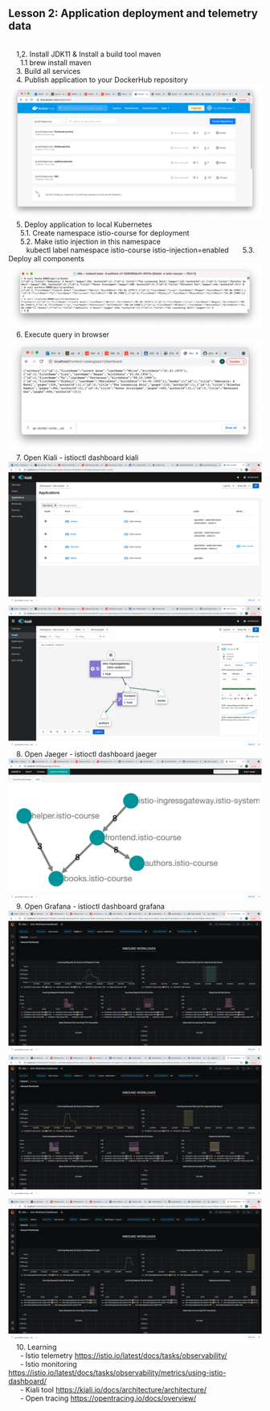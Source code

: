 &nbsp;&nbsp;<h2>Lesson 2: Application deployment and telemetry data </h2><br>
&nbsp;&nbsp;&nbsp;&nbsp;1,2. Install JDK11 &  Install a build tool maven <br>
&nbsp;&nbsp;&nbsp;&nbsp;&nbsp;&nbsp;1.1 brew install maven <br>
&nbsp;&nbsp;&nbsp;&nbsp;3. Build all services <br>
&nbsp;&nbsp;&nbsp;&nbsp;4. Publish application to your DockerHub repository <br>
![Screenshot](DockerHub.png)
&nbsp;&nbsp;&nbsp;&nbsp;5. Deploy application to  local Kubernetes <br>
&nbsp;&nbsp;&nbsp;&nbsp;&nbsp;&nbsp;5.1. Create namespace istio-course for deployment <br>
&nbsp;&nbsp;&nbsp;&nbsp;&nbsp;&nbsp;5.2. Make istio injection in this namespace <br>
&nbsp;&nbsp;&nbsp;&nbsp;&nbsp;&nbsp;&nbsp;&nbsp; kubectl label namespace istio-course istio-injection=enabled
&nbsp;&nbsp;&nbsp;&nbsp;&nbsp;&nbsp;5.3. Deploy all components <br>
![Screenshot](endpoints_check.png)
&nbsp;&nbsp;&nbsp;&nbsp;6. Execute query in browser <br>
![Screenshot](localhost_check.png)
&nbsp;&nbsp;&nbsp;&nbsp;7. Open Kiali - istioctl dashboard kiali <br>
![Screenshot](kiali_app.png)
![Screenshot](kiali_graph.png)
&nbsp;&nbsp;&nbsp;&nbsp;8. Open Jaeger - istioctl dashboard jaeger <br>
![Screenshot](jaeger.png)
&nbsp;&nbsp;&nbsp;&nbsp;9. Open Grafana - istioctl dashboard grafana <br>
![Screenshot](grafana_books.png)
![Screenshot](grafana_authors.png)
![Screenshot](grafana_frontend.png)
&nbsp;&nbsp;&nbsp;&nbsp;10. Learning <br>
&nbsp;&nbsp;&nbsp;&nbsp;&nbsp;&nbsp;- Istio telemetry https://istio.io/latest/docs/tasks/observability/ <br>
&nbsp;&nbsp;&nbsp;&nbsp;&nbsp;&nbsp;- Istio monitoring https://istio.io/latest/docs/tasks/observability/metrics/using-istio-dashboard/ <br>
&nbsp;&nbsp;&nbsp;&nbsp;&nbsp;&nbsp;- Kiali tool https://kiali.io/docs/architecture/architecture/ <br>
&nbsp;&nbsp;&nbsp;&nbsp;&nbsp;&nbsp;- Open tracing https://opentracing.io/docs/overview/<br>
